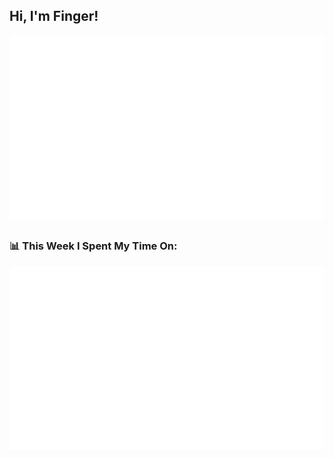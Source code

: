 <h2> Hi, I'm Finger!</h2>

<img align="right" src="https://raw.githubusercontent.com/spianmo/github-stats/master/generated/overview.svg#gh-light-mode-only">

<!-- <img align="right" height="160em" src="https://github-readme-stats-eight-theta.vercel.app/api/top-langs/?username=spianmo&layout=compact&langs_count=8&theme=algolia"/>	 -->
	
```go
package main

type Me struct {
	Name   string
	Job    string
	Code   string
	Skills string
}

func main() {
	me := &Me{
		Name:   "Finger",
		Job:    "Client-side Engineer",
		Code:   "Java, Kotlin, C#, Rust and C++ and Others",
		Skills: "Android, Security, Cross-platform client, NLP, CV, ASR ^o^",
	}
	_ = me
}
```


<h3>📊 This Week I Spent My Time On:</h3>
<img align='right' src="https://raw.githubusercontent.com/spianmo/github-stats/master/generated/languages.svg#gh-light-mode-only">

<!--START_SECTION:waka-->

```txt
Python                         6 hrs 49 mins   ████████████▓░░░░░░░░░░░░   50.76 %
Kotlin                         2 hrs 21 mins   ████▒░░░░░░░░░░░░░░░░░░░░   17.53 %
BashSupport Pro Shell Script   52 mins         █▓░░░░░░░░░░░░░░░░░░░░░░░   06.54 %
YAML                           51 mins         █▓░░░░░░░░░░░░░░░░░░░░░░░   06.32 %
Jupyter                        40 mins         █▒░░░░░░░░░░░░░░░░░░░░░░░   05.05 %
```

<!--END_SECTION:waka-->
